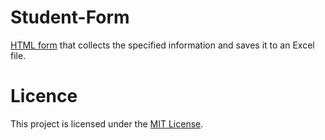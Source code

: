 # Student-Form
[HTML form](StudentForm.html) that collects the specified information and saves it to an Excel file.

# Licence
This project is licensed under the [MIT License](LICENSE).
